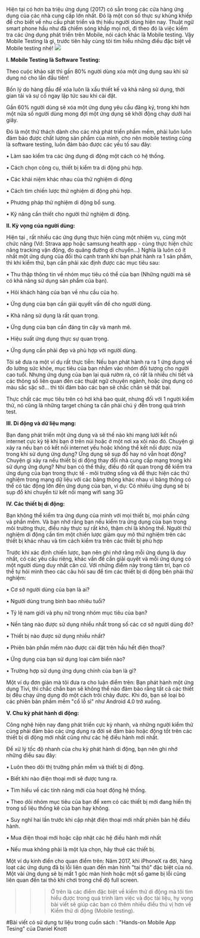 Hiện tại có hơn ba triệu ứng dụng (2017) có sẵn trong các cửa hàng ứng dụng của các nhà cung cấp lớn nhất. Đó là một con số thực sự khủng khiếp để cho biết về nhu cầu phát triển và thị hiếu người dùng hiện nay. Thuật ngữ smart phone hầu như đã chiếm sóng khắp mọi nơi, đi theo đó là việc kiểm tra các ứng dụng phát triển trên Mobile, nói cách khác là Mobile testing. Vậy Mobile Testing là gì, trước tiên hãy cùng tôi tìm hiểu những điều đặc biệt về Mobile testing nhé!
![](https://images.viblo.asia/8944e3b6-202b-4151-af24-440854e9007e.jpg)

**I. Mobile Testing là Software Testing:**

 Theo cuộc khảo sát thì gần 80% người dùng xóa một ứng dụng sau khi sử dụng nó cho lần đầu tiên!
 
Bốn lý do hàng đầu để xóa luôn là xấu thiết kế và khả năng sử dụng, thời gian tải và sự cố ngay lập tức sau khi cài đặt.

Gần 60% người dùng sẽ xóa một ứng dụng yêu cầu đăng ký, trong khi hơn một nửa số người dùng mong đợi một ứng dụng sẽ khởi động chạy dưới hai giây.

Đó là một thử thách dành cho các nhà phát triển phầm mềm, phải luôn luôn đảm bảo được chất lượng sản phẩm của mình, cho nên mobile testing cũng là software testing, luôn đảm bảo được các yếu tố sau đây:

 • Làm sao kiểm tra các ứng dụng di động một cách có hệ thống.
 
 • Cách chọn công cụ, thiết bị kiểm tra di động phù hợp.
 
 • Các khái niệm khác nhau của thử nghiệm di động
 
 • Cách tìm chiến lược thử nghiệm di động phù hợp.
 
 • Phương pháp thử nghiệm di động bổ sung.
 
 • Kỹ năng cần thiết cho người thử nghiệm di động.

**II. Kỳ vọng của người dùng:**

Hiện tại , rất nhiều các ứng dụng thực hiện cùng một nhiệm vụ, cùng một chức năng (Vd: Strava app hoặc samsung health app - cùng thực hiện chức năng tracking vận động, đo quãng đường di chuyển...) 
Nghĩa là luôn có ít nhất một ứng dụng của đối thủ cạnh tranh khi bạn phát hành ra 1 sản phẩm, thì khi kiểm thử, bạn cần phải xác định được các mục tiêu sau:

 • Thu thập thông tin về nhóm mục tiêu có thể của bạn (Những người mà sẽ có khả năng sử dụng sản phẩm của bạn).
 
 • Hỏi khách hàng của bạn về nhu cầu của họ.
 
 • Ứng dụng của bạn cần giải quyết vấn đề cho người dùng.
 
 • Khả năng sử dụng là rất quan trọng.
 
 • Ứng dụng của bạn cần đáng tin cậy và mạnh mẽ.
 
 • Hiệu suất ứng dụng thực sự quan trọng.
 
 • Ứng dụng cần phải đẹp và phù hợp với người dùng.
 
 Tôi sẽ đưa ra một ví dụ rất thực tiễn: Nếu bạn phát hành ra ra 1 ứng dụng về đo lường sức khỏe, mục tiêu của bạn nhắm vào nhóm đối tượng cho người cao tuổi. Nhưng ứng dụng của bạn lại quá rườm rà, có rất là nhiều chi tiết và các thông số liên quan đến các thuật ngữ chuyên ngành, hoặc ứng dụng có màu sắc sặc sỡ... thì tôi đảm bảo các bạn sẽ chắc chắn sẽ thất bại.
 
Thực chất các mục tiêu trên có hơi khá bao quát, nhưng đối với 1 người kiểm thử, nó cũng là những target chúng ta cần phải chú ý đến trong quá trình test.

**III. Di động và dữ liệu mạng:**

Bạn đang phát triển một ứng dụng và sẽ thế nào khi mạng lưới kết nối internet cực kỳ tệ khi bạn ở trên núi hoặc ở một nơi xa xôi nào đó. Chuyện gì xảy ra nếu bạn có kết nối internet yếu hoặc không thể kết nối được nữa trong khi sử dụng ứng dụng? Ứng dụng sẽ sụp đổ hay nó vẫn hoạt động? Chuyện gì xảy ra nếu thiết bị di động thay đổi nhà cung cấp mạng trong khi sử dụng ứng dụng?
Như bạn có thể thấy, điều đó rất quan trọng để kiểm tra ứng dụng của bạn trong thực tế - môi trường sống và để thực hiện các thử nghiệm trong mạng dữ liệu
với các băng thông khác nhau vì băng thông có thể có tác động lớn đến ứng dụng của bạn, ví dụ: Có nhiều ứng dụng sẽ bị sụp đổ khi chuyển từ kết nối mạng wifi sang 3G

**IV. Các thiết bị di động:**

Bạn không thể kiểm tra ứng dụng của mình với mọi thiết bị, mọi phần cứng và phần mềm. Và bạn nhớ rằng bạn nếu kiểm tra ứng dụng của bạn trong môi trường thực, điều này thực sự rất khó,
thậm chí là không thể. Người thử nghiệm di động cần tìm một chiến lược giảm quy mô thử nghiệm trên các thiết bị khác nhau và tìm cách kiểm tra trên các thiết bị phù hợp

Trước khi xác định chiến lược, bạn nên ghi nhớ rằng mỗi ứng dụng là duy nhất, có các yêu cầu riêng, khác vấn đề cần giải quyết và mỗi ứng dụng có một người dùng duy nhất căn cứ. Với những điểm này trong tâm trí, bạn có thể tự hỏi mình theo các câu hỏi sau để tìm các thiết bị di động bên phải thử nghiệm:

 • Cơ sở người dùng của bạn là ai?
 
 • Người dùng trung bình bao nhiêu tuổi?
 
 • Tỷ lệ nam giới và phụ nữ trong nhóm mục tiêu của bạn?

 • Nền tảng nào được sử dụng nhiều nhất trong số các cơ sở người dùng đó?

 • Thiết bị nào được sử dụng nhiều nhất?

 • Phiên bản phần mềm nào được cài đặt trên hầu hết điện thoại?

 • Ứng dụng của bạn sử dụng loại cảm biến nào?

 • Trường hợp sử dụng ứng dụng chính của bạn là gì?

Một ví dụ đơn giản mà tôi đưa ra cho luận điểm trên: Bạn phát hành một ứng dụng Tivi, thì chắc chắn bạn sẽ không thể nào đảm bảo rằng tất cả các thiết bị đều chạy ứng dụng đó một cách trôi chảy được. Khi đó, bạn sẽ loại bỏ các phiên bản phầm mềm "cổ lỗ sỉ" như Android 4.0 trở xuống.

**V. Chu kỳ phát hành di động:**

Công nghệ hiện nay đang phát triển cực kỳ nhanh, và những người kiểm thử cũng phải đảm bảo các ứng dụng ra đời sẽ đảm bảo hoặc động tốt trên các thiết bị di động mới nhất cũng như các hệ điều hành mới nhất.

Để xử lý tốc độ nhanh của chu kỳ phát hành di động, bạn nên ghi nhớ những điều sau đây:

 • Luôn theo dõi thị trường phần mềm và thiết bị di động.

 • Biết khi nào điện thoại mới sẽ được tung ra.

 • Tìm hiểu về các tính năng mới của hoạt động hệ thống.

 • Theo dõi nhóm mục tiêu của bạn để xem có các thiết bị mới đang hiển thị trong số liệu thống kê của bạn hay không.

 • Suy nghĩ hai lần trước khi cập nhật điện thoại mới nhất phiên bản hệ điều hành.

 • Mua điện thoại mới hoặc cập nhật các hệ điều hành mới nhất

 • Nếu mua không phải là một lựa chọn, hãy thuê các thiết bị.
 
 Một ví dụ kinh điển cho quan điểm trên: Năm 2017, khi iPhoneX ra đời, hàng loạt các ứng dụng đã bị lỗi liên quan đến màn hình "tai thỏ" đặc biệt của nó. Một vài ứng dụng sẽ bị mất 1 góc màn hình hoặc một số game bị lỗi cũng liên quan đến tai thỏ khi chơi trong chế độ full screen.
 
 >>> Ở trên là các điểm đặc biệt về kiểm thử di động mà tôi tìm hiểu được trong quá trình làm việc và đọc tài liệu, hy vọng bài viết sẽ giúp các bạn có thêm nhiều điều thú vị hơn về Kiểm thử di động (Mobile testing).
 
 #Bài viết có sử dụng tư liệu trong cuốn sách : "Hands-on Mobile App Tesing" của Daniel Knott